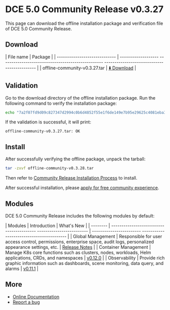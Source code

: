 # DCE 5.0 Community Release v0.3.27

This page can download the offline installation package and verification file of DCE 5.0 Community Release.

## Download

| File name | Package |
| ----------------------------- | ------------------- -------------------------------------------------- -------------------------------------------- |
| offline-community-v0.3.27.tar | [:arrow_down: Download](https://proxy-qiniu-download-public.daocloud.io/DaoCloud_Enterprise/dce5/offline-community-v0.3.27.tar) |

## Validation

Go to the download directory of the offline installation package. Run the following command to verify the installation package:

```sh
echo "7a2f07fd9d09c827347d2994c0b6d4852f55e1f6de149e7b95e29625c4081eba3d415d3dbb261d226d8179c3251ac8e67c2de898d3eb6a58ff218f79fd31d4 2e offline-community-v0.3.27.tar" | sha512sum -c
```

If the validation is successful, it will print:

```none
offline-community-v0.3.27.tar: OK
```

## Install

After successfully verifying the offline package, unpack the tarball:

```sh
tar -zxvf offline-community-v0.3.28.tar
```

Then refer to [Community Release Installation Process](../../install/community/k8s/online.md#_2) to install.

After successful installation, please [apply for free community experience](../../dce/license0.md).

## Modules

DCE 5.0 Community Release includes the following modules by default:

| Modules | Introduction | What's New |
| -------- | ----------------------------------------- ------------------------- | ------------------------ ----------------------------------------- |
| Global Management | Responsible for user access control, permissions, enterprise space, audit logs, personalized appearance settings, etc. | [Release Notes](../../release/rn5.0.md#_4) |
| Container Management | Manage K8s core functions such as clusters, nodes, workloads, Helm applications, CRDs, and namespaces | [v0.12.0](../../kpanda/intro/release-notes.md#v0120) |
| Observability | Provide rich graphic information such as dashboards, scene monitoring, data query, and alarms | [v0.11.1](../../insight/intro/releasenote.md#v0111) |

## More

- [Online Documentation](../../dce/what.md)
- [Report a bug](https://github.com/DaoCloud/DaoCloud-docs/issues)